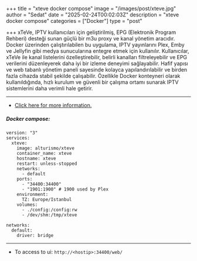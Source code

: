 +++
title = "xteve docker compose"
image = "/images/post/xteve.jpg"
author = "Sedat"
date = "2025-02-24T00:02:03Z"
description = "xteve docker compose"
categories = ["Docker"]
type = "post"

+++
xTeVe, IPTV kullanıcıları için geliştirilmiş, EPG (Elektronik Program Rehberi) desteği sunan güçlü bir m3u proxy ve kanal yönetim aracıdır. Docker üzerinden çalıştırılabilen bu uygulama, IPTV yayınlarını Plex, Emby ve Jellyfin gibi medya sunucularına entegre etmek için kullanılır. Kullanıcılar, xTeVe ile kanal listelerini özelleştirebilir, belirli kanalları filtreleyebilir ve EPG verilerini düzenleyerek daha iyi bir izleme deneyimi sağlayabilir. Hafif yapısı ve web tabanlı yönetim paneli sayesinde kolayca yapılandırılabilir ve birden fazla cihazda stabil şekilde çalışabilir. Özellikle Docker konteyneri olarak kullanıldığında, hızlı kurulum ve güvenli bir çalışma ortamı sunarak IPTV sistemlerini daha verimli hale getirir.

***

- [Click here for more information.](https://github.com/xteve-project/xTeVe)

##### Docker compose:
```
version: "3"
services:
  xteve:
    image: alturismo/xteve
    container_name: xteve
    hostname: xteve
    restart: unless-stopped
    networks:
      - default
    ports:
      - "34400:34400"
      - "1901:1900" # 1900 used by Plex
    environment:
      TZ: Europe/Istanbul
    volumes:
      - ./config:/config:rw
      - /dev/shm:/tmp/xteve

networks:
  default:
    driver: bridge
```
***

- To access to ui:
`http://<hostip>:34400/web/`
